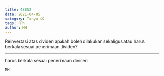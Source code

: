 ```yaml
---
title: 48852
date: 2021-04-05
category: Tanya-SC
tags: PPh
author: MH
---
```


Reinvestasi atas dividen apakah boleh dilakukan sekaligus atau harus berkala sesuai penerimaan dividen?

---

harus berkala sesuai penerimaan dividen

`MH`

